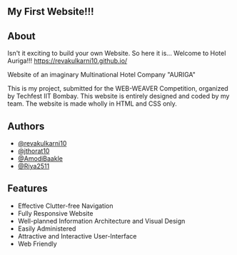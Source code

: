## My First Website!!!

## About

Isn't it exciting to build your own Website. So here it is...
Welcome to Hotel Auriga!!!
https://revakulkarni10.github.io/

Website of an imaginary Multinational Hotel Company "AURIGA"

This is my project, submitted for the WEB-WEAVER Competition, organized by Techfest IIT Bombay. This website is entirely designed and coded by my team. 
The website is made wholly in HTML and CSS only. 
  
## Authors

- [@revakulkarni10](https://github.com/revakulkarni10)
- [@jthorat10](https://github.com/jthorat10)
- [@AmodiBaakle](https://github.com/AmodiBaakle)
- [@Riya2511](https://github.com/Riya2511)
  
## Features

- Effective Clutter-free Navigation
- Fully Responsive Website
- Well-planned Information Architecture and Visual Design
- Easily Administered
- Attractive and Interactive User-Interface
- Web Friendly

  